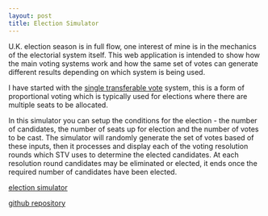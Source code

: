 ```yaml
---
layout: post
title: Election Simulator
---
```


U.K. election season is in full flow, one interest of mine is in the mechanics of the electorial system itself. This web application is intended to show how the main voting systems work and how the same set of votes can generate different results depending on which system is being used. 

I have started with the [single transferable vote](http://en.wikipedia.org/wiki/Single_transferable_vote) system, this is a form of proportional voting which is typically used for elections where there are multiple seats to be allocated. 

In this simulator you can setup the conditions for the election - the number of candidates, the number of seats up for election and the number of votes to be cast. The simulator will randomly generate the set of votes based of these inputs, then it processes and display each of the voting resolution rounds which STV uses to determine the elected candidates. At each resolution round candidates may be eliminated or elected, it ends once the required number of candidates have been elected. 

[election simulator](http://ec2-54-201-237-107.us-west-2.compute.amazonaws.com/stv/#/elect)

[github repository](https://github.com/col42dev/STV)




